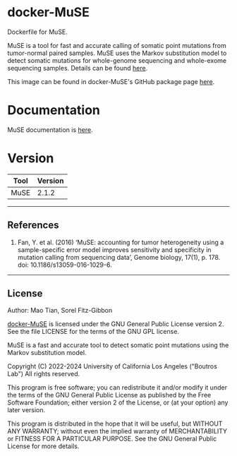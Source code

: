 # docker-MuSE
Dockerfile for MuSE.

MuSE is a tool for fast and accurate calling of somatic point mutations from tumor-normal paired samples. MuSE uses the Markov substitution model to detect somatic mutations for whole-genome sequencing and whole-exome sequencing samples. Details can be found [here](https://github.com/wwylab/MuSE).

This image can be found in docker-MuSE's GitHub package page [here](https://github.com/uclahs-cds/docker-MuSE/pkgs).

# Documentation
MuSE documentation is [here](https://github.com/wwylab/MuSE).


# Version
| Tool | Version |
|------|---------|
|MuSE| 2.1.2|


---

## References

1.  Fan, Y. et al. (2016) ‘MuSE: accounting for tumor heterogeneity using a sample-specific error model improves sensitivity and specificity in mutation calling from sequencing data’, Genome biology, 17(1), p. 178. doi: 10.1186/s13059-016-1029-6.


---

## License

Author: Mao Tian, Sorel Fitz-Gibbon

[docker-MuSE](https://github.com/uclahs-cds/docker-MuSE/) is licensed under the GNU General Public License version 2. See the file LICENSE for the terms of the GNU GPL license.

MuSE is a fast and accurate tool to detect somatic point mutations using the Markov substitution model.

Copyright (C) 2022-2024 University of California Los Angeles ("Boutros Lab") All rights reserved.

This program is free software; you can redistribute it and/or modify it under the terms of the GNU General Public License as published by the Free Software Foundation; either version 2 of the License, or (at your option) any later version.

This program is distributed in the hope that it will be useful, but WITHOUT ANY WARRANTY; without even the implied warranty of MERCHANTABILITY or FITNESS FOR A PARTICULAR PURPOSE. See the GNU General Public License for more details.
